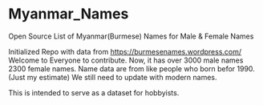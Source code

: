 # Myanmar_Names
Open Source List of Myanmar(Burmese) Names for Male &amp; Female Names

Initialized Repo with data from https://burmesenames.wordpress.com/
Welcome to Everyone to contribute. Now, it has over 3000 male names 2300 female names. Name data are from like people who born befor 1990. (Just my estimate)
We still need to update with modern names.

This is intended to serve as a dataset for hobbyists.
